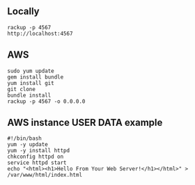 ## Locally
    rackup -p 4567
    http://localhost:4567

## AWS
    sudo yum update
    gem install bundle
    yum install git 
    git clone 
    bundle install
    rackup -p 4567 -o 0.0.0.0    
    
## AWS instance USER DATA example
    #!/bin/bash
    yum -y update
    yum -y install httpd
    chkconfig httpd on
    service httpd start
    echo "<html><h1>Hello From Your Web Server!</h1></html>" > /var/www/html/index.html
